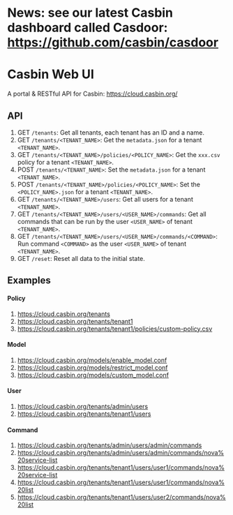 # News: see our latest Casbin dashboard called Casdoor: https://github.com/casbin/casdoor

# Casbin Web UI
A portal & RESTful API for Casbin: https://cloud.casbin.org/

## API

1. GET ``/tenants``: Get all tenants, each tenant has an ID and a name.
2. GET ``/tenants/<TENANT_NAME>``: Get the ``metadata.json`` for a tenant ``<TENANT_NAME>``.
3. GET ``/tenants/<TENANT_NAME>/policies/<POLICY_NAME>``: Get the ``xxx.csv`` policy for a tenant ``<TENANT_NAME>``.
4. POST ``/tenants/<TENANT_NAME>``: Set the ``metadata.json`` for a tenant ``<TENANT_NAME>``.
5. POST ``/tenants/<TENANT_NAME>/policies/<POLICY_NAME>``: Set the ``<POLICY_NAME>.json`` for a tenant ``<TENANT_NAME>``.
6. GET ``/tenants/<TENANT_NAME>/users``: Get all users for a tenant ``<TENANT_NAME>``.
7. GET ``/tenants/<TENANT_NAME>/users/<USER_NAME>/commands``: Get all commands that can be run by the user ``<USER_NAME>`` of tenant ``<TENANT_NAME>``.
8. GET ``/tenants/<TENANT_NAME>/users/<USER_NAME>/commands/<COMMAND>``: Run command ``<COMMAND>`` as the user ``<USER_NAME>`` of tenant ``<TENANT_NAME>``.
9. GET ``/reset``: Reset all data to the initial state.

## Examples

#### Policy

1. https://cloud.casbin.org/tenants
2. https://cloud.casbin.org/tenants/tenant1
3. https://cloud.casbin.org/tenants/tenant1/policies/custom-policy.csv

#### Model

1. https://cloud.casbin.org/models/enable_model.conf
2. https://cloud.casbin.org/models/restrict_model.conf
3. https://cloud.casbin.org/models/custom_model.conf

#### User

1. https://cloud.casbin.org/tenants/admin/users
2. https://cloud.casbin.org/tenants/tenant1/users

#### Command

1. https://cloud.casbin.org/tenants/admin/users/admin/commands
2. https://cloud.casbin.org/tenants/admin/users/admin/commands/nova%20service-list
3. https://cloud.casbin.org/tenants/tenant1/users/user1/commands/nova%20service-list
4. https://cloud.casbin.org/tenants/tenant1/users/user1/commands/nova%20list
5. https://cloud.casbin.org/tenants/tenant1/users/user2/commands/nova%20list
